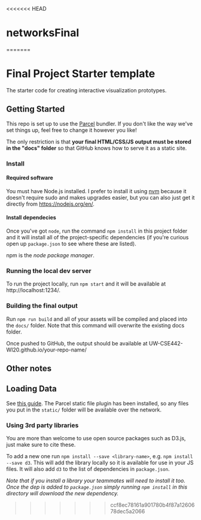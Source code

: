 <<<<<<< HEAD
# networksFinal
=======


# Final Project Starter template

The starter code for creating interactive visualization prototypes.

## Getting Started

This repo is set up to use the [Parcel](https://parceljs.org/) bundler. If you don't
like the way we've set things up, feel free to change it however you like!

The only restriction is that __your final HTML/CSS/JS output must be stored in the "docs" folder__ so that
GitHub knows how to serve it as a static site.

### Install

#### Required software

You must have Node.js installed. I prefer to install it using [nvm](https://github.com/nvm-sh/nvm)
because it doesn't require sudo and makes upgrades easier, but you can also just get it directly from
https://nodejs.org/en/.

#### Install dependecies

Once you've got `node`, run the command `npm install` in this project folder
and it will install all of the project-specific dependencies (if you're curious open up `package.json` to see where these are listed).

npm is the _node package manager_.

### Running the local dev server

To run the project locally, run `npm start` and it will be available at http://localhost:1234/.

### Building the final output

Run `npm run build` and all of your assets will be compiled and placed into the `docs/` folder. Note
that this command will overwrite the existing docs folder.

Once pushed to GitHub, the output should be available at UW-CSE442-WI20.github.io/your-repo-name/


## Other notes

## Loading Data

See [this guide](https://gist.github.com/mathisonian/46eed3e6102888ddf741829fbbe262ff). The Parcel static file plugin has been installed,
so any files you put in the `static/` folder will be available over the network.

### Using 3rd party libraries

You are more than welcome to use open source packages such as D3.js, just make sure to cite these.

To add a new one run `npm install --save <library-name>`, e.g. `npm install --save d3`. This will
add the library locally so it is available for use in your JS files. It will also add `d3` to the
list of dependencies in `package.json`.

_Note that if you install a library your teammates will need to install it too. Once the dep is added
to `package.json` simply running `npm install` in this directory will download the new dependency._
>>>>>>> ccf8ec78161a901780b4f87a1260678dec5a2066
